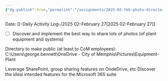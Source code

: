 ```yaml
---
{"dg-publish":true,"permalink":"/assignments/2025-02-feb-photo-directory-sharing/","noteIcon":"","created":"2025-02-27T15:50:39.843-06:00"}
---
```


Date: [[-Daily Activity Log-/2025 02-February 27\|2025 02-February 27]]

- [ ] Discover and implement the best way to share lots of photos (of plant equipment and systems)

Directory to make public (at least to CoM employees): C:\Users\george.bennett\OneDrive - City of Memphis\Pictures\Equipment-Plant

Leverage SharePoint, group sharing features on OndeDrive, etc 
Discover the ideal intended features for the Microsoft 365 suite